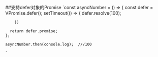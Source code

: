 ##支持defer对象的Promise
    `const asyncNumber = () => {
        const defer = VPromise.defer<number>();
        setTimeout(() => {
          defer.resolve(100);

        })

      return defer.promise;
    };
    
    asyncNumber.then(console.log);  ///100
    
    `